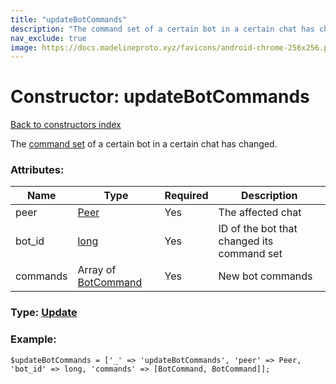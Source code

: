 ```yaml
---
title: "updateBotCommands"
description: "The command set of a certain bot in a certain chat has changed."
nav_exclude: true
image: https://docs.madelineproto.xyz/favicons/android-chrome-256x256.png
---
```

# Constructor: updateBotCommands  
[Back to constructors index](/API_docs/constructors/index.html)



The [command set](https://core.telegram.org/api/bots/commands) of a certain bot in a certain chat has changed.

### Attributes:

| Name     |    Type       | Required | Description |
|----------|---------------|----------|-------------|
|peer|[Peer](/API_docs/types/Peer.html) | Yes|The affected chat|
|bot\_id|[long](/API_docs/types/long.html) | Yes|ID of the bot that changed its command set|
|commands|Array of [BotCommand](/API_docs/types/BotCommand.html) | Yes|New bot commands|



### Type: [Update](/API_docs/types/Update.html)


### Example:

```
$updateBotCommands = ['_' => 'updateBotCommands', 'peer' => Peer, 'bot_id' => long, 'commands' => [BotCommand, BotCommand]];
```  

